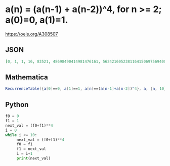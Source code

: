 # a\(n\) \= \(a\(n\-1\) \+ a\(n\-2\)\)^4, for n \>\= 2; a\(0\)\=0, a\(1\)\=1\.
https://oeis.org/A308507
## JSON
```JSON
[0, 1, 1, 16, 83521, 48698490414981476161, 5624216052381164150697569400035392464306474190030694298257503425709420810383376]
```
## Mathematica
```Mathematica
RecurrenceTable[{a[0]==0, a[1]==1, a[n]==(a[n-1]+a[n-2])^4}, a, {n, 10}]
```
## Python
```Python
f0 = 0
f1 = 1
next_val = (f0+f1)**4
i = 0
while i <= 10:
     next_val = (f0+f1)**4
     f0 = f1
     f1 = next_val
     i = i+1
     print(next_val)
```
